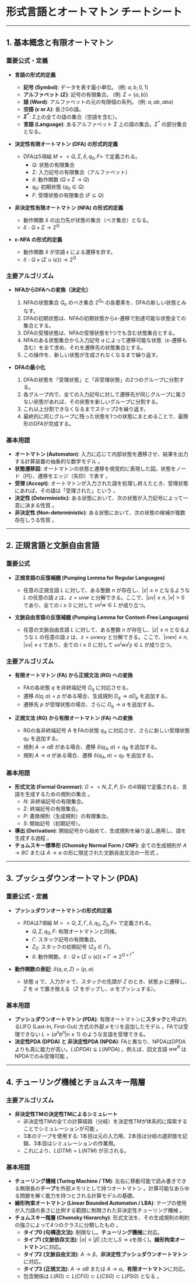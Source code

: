 # 形式言語とオートマトン チートシート

---

## 1. 基本概念と有限オートマトン

### 重要公式・定義

* **言語の形式的定義** 
  * **記号 (Symbol)**: データを表す最小単位。 (例: $a, b, 0, 1$)
  * **アルファベット ($\Sigma$)**: 記号の有限集合。 (例: $\Sigma = \{a, b\}$)
  * **語 (Word)**: アルファベットの元の有限個の系列。 (例: $a, ab, aba$)
  * **空語 ($\epsilon$ or $\lambda$)**: 長さ0の語。
  * **$\Sigma^*$**: $\Sigma$上の全ての語の集合（空語を含む）。
  * **言語 (Language)**: あるアルファベット $\Sigma$ 上の語の集合。$\Sigma^*$ の部分集合となる。

* **決定性有限オートマトン (DFA) の形式的定義** 
  * DFAは5項組 $M=<Q, \Sigma, \delta, q_0, F>$ で定義される。
    * $Q$: 状態の有限集合
    * $\Sigma$: 入力記号の有限集合（アルファベット）
    * $\delta$: 動作関数 ($Q \times \Sigma \to Q$)
    * $q_0$: 初期状態 ($q_0 \in Q$)
    * $F$: 受理状態の有限集合 ($F \subseteq Q$)

* **非決定性有限オートマトン (NFA) の形式的定義** 
  * 動作関数 $\delta$ の出力先が状態の集合（べき集合）となる。
  * $\delta: Q \times \Sigma \to 2^Q$

* **ε-NFA の形式的定義** 
  * 動作関数 $\delta$ が空語 $\epsilon$ による遷移を許す。
  * $\delta: Q \times (\Sigma \cup \{\epsilon\}) \to 2^Q$

### 主要アルゴリズム

* **NFAからDFAへの変換（決定化）** 
  1. NFAの状態集合 $Q_n$ のべき集合 $2^{Q_n}$ の各要素を、DFAの新しい状態とみなす。
  2. DFAの初期状態は、NFAの初期状態からε-遷移で到達可能な状態全ての集合とする。
  3. DFAの受理状態は、NFAの受理状態を1つでも含む状態集合とする。
  4. NFAのある状態集合から入力記号 $a$ によって遷移可能な状態（ε-遷移も含む）を全て求め、それを遷移先の状態集合とする。
  5. この操作を、新しい状態が生成されなくなるまで繰り返す。

* **DFAの最小化** 
  1. DFAの状態を「受理状態」と「非受理状態」の2つのグループに分割する。
  2. 各グループ内で、全ての入力記号に対して遷移先が同じグループに属さない状態があれば、その状態を新しいグループに分割する。
  3. これ以上分割できなくなるまでステップ2を繰り返す。
  4. 最終的に同じグループに残った状態を1つの状態にまとめることで、最簡形のDFAが完成する。

### 基本用語

* **オートマトン (Automaton)**: 入力に応じて内部状態を遷移させ、結果を出力する計算装置の抽象的な数学モデル 。
* **状態遷移図**: オートマトンの状態と遷移を視覚的に表現した図。状態をノード（円）、遷移をエッジ（矢印）で表す 。
* **受理 (Accept)**: オートマトンが入力された語を処理し終えたとき、受理状態にあれば、その語は「受理された」という 。
* **決定性 (Deterministic)**: ある状態において、次の状態が入力記号によって一意に決まる性質 。
* **非決定性 (Non-deterministic)**: ある状態において、次の状態の候補が複数存在しうる性質 。

---

## 2. 正規言語と文脈自由言語

### 重要公式

* **正規言語の反復補題 (Pumping Lemma for Regular Languages)** 
  * 任意の正規言語 $L$ に対して、ある整数 $n$ が存在し、$|z| \ge n$ となるような $L$ の任意の語 $z$ は、$z=uvw$ と分解できる。ここで、$|uv| \le n$, $|v| > 0$ であり、全ての $i \ge 0$ に対して $uv^iw \in L$ が成り立つ。

* **文脈自由言語の反復補題 (Pumping Lemma for Context-Free Languages)** 
  * 任意の文脈自由言語 $L$ に対して、ある整数 $n$ が存在し、$|z| \ge n$ となるような $L$ の任意の語 $z$ は、$z=uvwxy$ と分解できる。ここで、$|vwx| \le n$, $|vx| \ne \epsilon$ であり、全ての $i \ge 0$ に対して $uv^iwx^iy \in L$ が成り立つ。

### 主要アルゴリズム

* **有限オートマトン (FA) から正規文法 (RG) への変換** 
  * FAの各状態 $q$ を非終端記号 $D_q$ に対応させる。
  * 遷移 $\delta(q, a) = p$ がある場合、生成規則 $D_q \to aD_p$ を追加する。
  * 遷移先 $p$ が受理状態の場合、さらに $D_q \to a$ を追加する。

* **正規文法 (RG) から有限オートマトン (FA) への変換** 
  * RGの各非終端記号 $A$ をFAの状態 $q_A$ に対応させ、さらに新しい受理状態 $q_F$ を追加する。
  * 規則 $A \to aB$ がある場合、遷移 $\delta(q_A, a) = q_B$ を追加する。
  * 規則 $A \to a$ がある場合、遷移 $\delta(q_A, a) = q_F$ を追加する。

### 基本用語

* **形式文法 (Formal Grammar)**: $G=<N, \Sigma, P, S>$ の4項組で定義される、言語を生成するための規則の集合 。
  * $N$: 非終端記号の有限集合。
  * $\Sigma$: 終端記号の有限集合。
  * $P$: 書換規則（生成規則）の有限集合。
  * $S$: 開始記号（初期記号）。
* **導出 (Derivation)**: 開始記号から始めて、生成規則を繰り返し適用し、語を生成する過程 。
* **チョムスキー標準形 (Chomsky Normal Form / CNF)**: 全ての生成規則が $A \to BC$ または $A \to a$ の形に限定された文脈自由文法の一形式 。

---

## 3. プッシュダウンオートマトン (PDA)

### 重要公式・定義

* **プッシュダウンオートマトンの形式的定義** 
  * PDAは7項組 $M = <Q, \Sigma, \Gamma, \delta, q_0, Z_0, F>$ で定義される。
    * $Q, \Sigma, q_0, F$: 有限オートマトンと同様。
    * $\Gamma$: スタック記号の有限集合。
    * $Z_0$: スタックの初期記号 ($Z_0 \in \Gamma$)。
    * $\delta$: 動作関数。$\delta: Q \times (\Sigma \cup \{\epsilon\}) \times \Gamma \to 2^{Q \times \Gamma^*}$

* **動作関数の表記**: $\delta(q, a, Z) = (p, \alpha)$
  * 状態 $q$ で、入力が $a$ で、スタックの先頭が $Z$ のとき、状態 $p$ に遷移し、$Z$ を $\alpha$ で置き換える（$Z$ をポップし、$\alpha$ をプッシュする）。

### 基本用語

* **プッシュダウンオートマトン (PDA)**: 有限オートマトンに**スタック**と呼ばれるLIFO (Last-In, First-Out) 方式の外部メモリを追加したモデル 。FAでは受理できない $L = \{a^nb^n | n \ge 1\}$ のような言語を受理できる。
* **決定性PDA (DPDA) と 非決定性PDA (NPDA)**: FAと異なり、NPDAはDPDAよりも真に能力が高い。$L(DPDA) \subsetneq L(NPDA)$ 。例えば、回文言語 $ww^R$ はNPDAでのみ受理可能 。

---

## 4. チューリング機械とチョムスキー階層

### 主要アルゴリズム

* **非決定性TMの決定性TMによるシミュレート**
  * 非決定性TMの全ての計算経路（分岐）を決定性TMが体系的に探索することでシミュレーションが可能 。
  * 3本のテープを使用する: 1本目は元の入力用、2本目は分岐の選択肢を記録、3本目はシミュレーションの作業用。
  * これにより、$L(DTM) = L(NTM)$ が示される。

### 基本用語

* **チューリング機械 (Turing Machine / TM)**: 左右に移動可能で読み書きできる無限長の**テープ**を外部メモリとして持つオートマトン 。計算可能なあらゆる問題を解く能力を持つとされる計算モデルの基礎。
* **線形拘束オートマトン (Linear Bounded Automaton / LBA)**: テープの使用が入力語の長さに比例する範囲に制限された非決定性チューリング機械 。
* **チョムスキー階層 (Chomsky Hierarchy)**: 形式文法を、その生成規則の制約の強さによって4つのクラスに分類したもの 。
  * **タイプ0 (句構造文法)**: 制限なし。**チューリング機械**に対応。
  * **タイプ1 (文脈依存文法)**: $| \alpha | \le | \beta |$ (ただし$S \to \epsilon$を除く)。**線形拘束オートマトン**に対応。
  * **タイプ2 (文脈自由文法)**: $A \to \beta$。**非決定性プッシュダウンオートマトン**に対応。
  * **タイプ3 (正規文法)**: $A \to aB$ または $A \to a$。**有限オートマトン**に対応。
  * 包含関係は $L(RG) \subset L(CFG) \subset L(CSG) \subset L(PSG)$ となる 。
